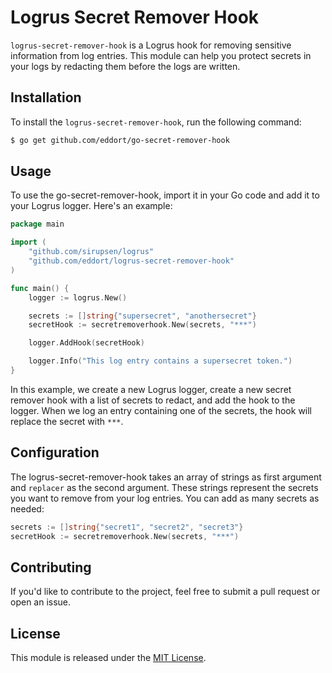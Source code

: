 # Logrus Secret Remover Hook
`logrus-secret-remover-hook` is a Logrus hook for removing sensitive information from log entries. This module can help you protect secrets in your logs by redacting them before the logs are written.

## Installation

To install the `logrus-secret-remover-hook`, run the following command:

```sh
$ go get github.com/eddort/go-secret-remover-hook
```

## Usage
To use the go-secret-remover-hook, import it in your Go code and add it to your Logrus logger. Here's an example:

```go
package main

import (
	"github.com/sirupsen/logrus"
	"github.com/eddort/logrus-secret-remover-hook"
)

func main() {
	logger := logrus.New()

	secrets := []string{"supersecret", "anothersecret"}
	secretHook := secretremoverhook.New(secrets, "***")

	logger.AddHook(secretHook)

	logger.Info("This log entry contains a supersecret token.")
}

```

In this example, we create a new Logrus logger, create a new secret remover hook with a list of secrets to redact, and add the hook to the logger. When we log an entry containing one of the secrets, the hook will replace the secret with `***`.

## Configuration

The logrus-secret-remover-hook takes an array of strings as first argument and `replacer` as the second argument. These strings represent the secrets you want to remove from your log entries. You can add as many secrets as needed:

```go
secrets := []string{"secret1", "secret2", "secret3"}
secretHook := secretremoverhook.New(secrets, "***")
```

## Contributing
If you'd like to contribute to the project, feel free to submit a pull request or open an issue.

## License
This module is released under the [MIT License](https://opensource.org/license/mit/).